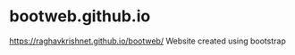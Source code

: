 # bootweb.github.io
<a href="https://raghavkrishnet.github.io/bootweb/">https://raghavkrishnet.github.io/bootweb/</a>
Website created using bootstrap
